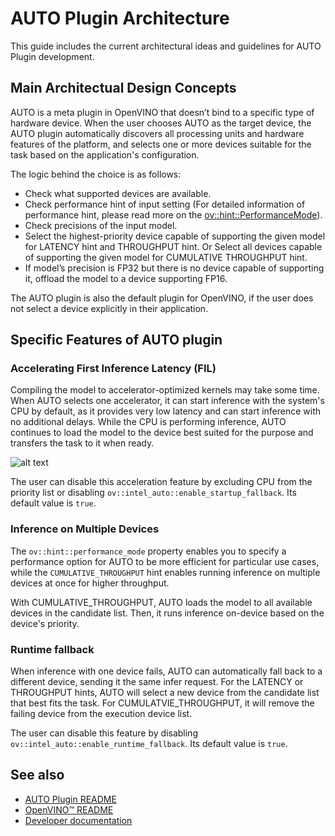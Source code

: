 # AUTO Plugin Architecture

This guide includes the current architectural ideas and guidelines for AUTO Plugin development.

## Main Architectual Design Concepts

AUTO is a meta plugin in OpenVINO that doesn’t bind to a specific type of hardware device. When the user chooses AUTO as the target device, the AUTO plugin automatically discovers all processing units and hardware features of the platform, and selects one or more devices suitable for the task based on the application's configuration.

The logic behind the choice is as follows:
* Check what supported devices are available.
* Check performance hint of input setting (For detailed information of performance hint, please read more on the [ov::hint::PerformanceMode](https://docs.openvino.ai/2024/openvino-workflow/running-inference/optimize-inference/high-level-performance-hints.html)).
* Check precisions of the input model.
* Select the highest-priority device capable of supporting the given model for LATENCY hint and THROUGHPUT hint. Or Select all devices capable of supporting the given model for CUMULATIVE THROUGHPUT hint.
* If model’s precision is FP32 but there is no device capable of supporting it, offload the model to a device supporting FP16.

The AUTO plugin is also the default plugin for OpenVINO, if the user does not select a device explicitly in their application.

## Specific Features of AUTO plugin

### Accelerating First Inference Latency (FIL)

Compiling the model to accelerator-optimized kernels may take some time. When AUTO selects one accelerator, it can start inference with the system's CPU by default, as it provides very low latency and can start inference with no additional delays. While the CPU is performing inference, AUTO continues to load the model to the device best suited for the purpose and transfers the task to it when ready.

![alt text](https://docs.openvino.ai/2024/_images/autoplugin_accelerate.svg "AUTO cuts first inference latency (FIL) by running inference on the CPU until the GPU is ready")

The user can disable this acceleration feature by excluding CPU from the priority list or disabling `ov::intel_auto::enable_startup_fallback`. Its default value is `true`.

### Inference on Multiple Devices

The `ov::hint::performance_mode` property enables you to specify a performance option for AUTO to be more efficient for particular use cases, while the `CUMULATIVE_THROUGHPUT` hint enables running inference on multiple devices at once for higher throughput.

With CUMULATIVE_THROUGHPUT, AUTO loads the model to all available devices in the candidate list. Then, it runs inference on-device based on the device's priority.

### Runtime fallback

When inference with one device fails, AUTO can automatically fall back to a different device, sending it the same infer request. For the LATENCY or THROUGHPUT hints, AUTO will select a new device from the candidate list that best fits the task. For CUMULATVIE_THROUGHPUT, it will remove the failing device from the execution device list.

The user can disable this feature by disabling `ov::intel_auto::enable_runtime_fallback`. Its default value is `true`.

## See also
 * [AUTO Plugin README](../README.md)
 * [OpenVINO™ README](../../../../README.md)
 * [Developer documentation](../../../../docs/dev/index.md)